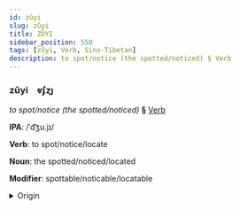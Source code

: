 ```yaml
---
id: zûyi
slug: zûyi
title: ZÛYI
sidebar_position: 550
tags: [zûyi, Verb, Sino-Tibetan]
description: to spot/notice (the spotted/noticed) § Verb
---
```


### zûyi&emsp;<span kind="abugida">ⱴʄɀȷ</span>

*to spot/notice (the spotted/noticed)* **§** [Verb](../../tags/Verb)

**IPA**: /ˈd͡ʒu.jɪ/

**Verb**: to spot/notice/locate

**Noun**: the spotted/noticed/located

**Modifier**: spottable/noticable/locatable

<details>
    <summary>Origin</summary>
    Mandarin 注意 zhùyì /d͡ʒu.jɨ/<br/>
    <em>Sino-Tibetan Language Family</em>
</details>